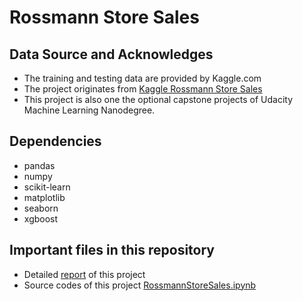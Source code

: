 # Rossmann Store Sales

## Data Source and Acknowledges
* The training and testing data are provided by Kaggle.com
* The project originates from [Kaggle Rossmann Store Sales](https://www.kaggle.com/c/rossmann-store-sales/data)
* This project is also one the optional capstone projects of Udacity Machine Learning Nanodegree.

## Dependencies  
- pandas
- numpy
- scikit-learn
- matplotlib
- seaborn
- xgboost

## Important files in this repository
* Detailed [report](report.md) of this project
* Source codes of this project [RossmannStoreSales.ipynb](RossmannStoreSales.ipynb)
